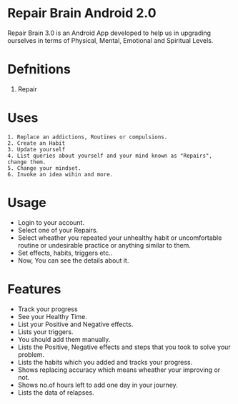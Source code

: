 # Repair Brain Android 2.0

   Repair Brain 3.0 is an Android App developed to help us in upgrading ourselves in terms of Physical, Mental, Emotional and Spiritual Levels.

# Defnitions 

1. Repair

# Uses

    1. Replace an addictions, Routines or compulsions.
    2. Create an Habit
    3. Update yourself
    4. List queries about yourself and your mind known as "Repairs", change them.
    5. Change your mindset.
    6. Invoke an idea wihin and more.

# Usage

* Login to your account.
* Select one of your Repairs.
* Select wheather you repeated your unhealthy habit or uncomfortable routine or undesirable practice or anything similar to them.
* Set effects, habits, triggers etc..
* Now, You can see the details about it.

# Features

* Track your progress
* See your Healthy Time.
* List your Positive and Negative effects.
* Lists your triggers.
* You should add them manually.
* Lists the Positive, Negative effects and steps that you took to solve your problem.
* Lists the habits which you added and tracks your progress.
* Shows replacing accuracy which means wheather your improving or not.
* Shows no.of hours left to add one day in your journey.
* Lists the data of relapses.
